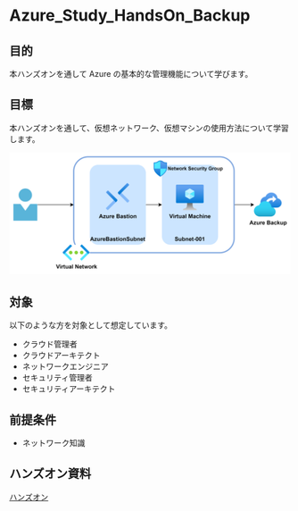 # Azure_Study_HandsOn_Backup

## 目的

本ハンズオンを通して Azure の基本的な管理機能について学びます。

## 目標

本ハンズオンを通して、仮想ネットワーク、仮想マシンの使用方法について学習します。

![完成状態](/images/main-exercise-4.png)

## 対象

以下のような方を対象として想定しています。

* クラウド管理者​
* クラウドアーキテクト​
* ネットワークエンジニア​
* セキュリティ管理者​
* セキュリティアーキテクト

## 前提条件

* ネットワーク知識

## ハンズオン資料
 [ハンズオン](/HOL-step-by-step-guide.md)

